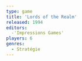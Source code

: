 ```yaml
---
type: game
title: 'Lords of the Realm'
released: 1994
editors: 
  -'Impressions Games'
players: 6
genres:
  - Stratégie
---
```

